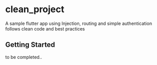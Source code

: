 # clean_project

A sample flutter app using Injection, routing and simple authentication follows clean code and best practices

## Getting Started

to be completed..